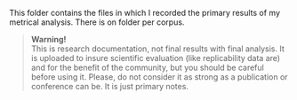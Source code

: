 This folder contains the files in which I recorded the primary results of my metrical analysis. There is on folder per corpus.

> **Warning!**  
> This is research documentation, not final results with final analysis.
It is uploaded to insure scientific evaluation (like replicability data are) and for the benefit of the community, but you should be careful before using it. Please, do not consider it as strong as a publication or conference can be. It is just primary notes.
